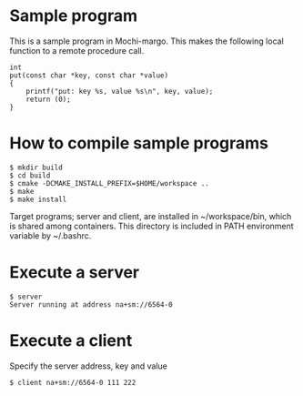 # Sample program

This is a sample program in Mochi-margo.  This makes the following local function to a remote procedure call.
```
int
put(const char *key, const char *value)
{
    printf("put: key %s, value %s\n", key, value);
    return (0);
}
```
# How to compile sample programs

    $ mkdir build
    $ cd build
    $ cmake -DCMAKE_INSTALL_PREFIX=$HOME/workspace ..
    $ make
    $ make install

Target programs; server and client, are installed in ~/workspace/bin, which is shared among containers.  This directory is included in PATH environment variable by ~/.bashrc.

# Execute a server

    $ server
    Server running at address na+sm://6564-0

# Execute a client
Specify the server address, key and value

    $ client na+sm://6564-0 111 222
